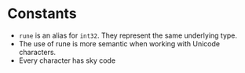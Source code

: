 # Constants

- `rune` is an alias for `int32`. They represent the same underlying type.
- The use of rune is more semantic when working with Unicode characters.
- Every character has sky code

